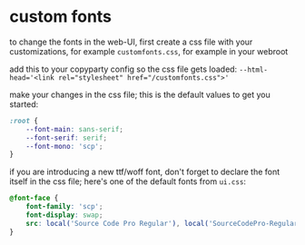 # custom fonts

to change the fonts in the web-UI,  first create a css file with your customizations, for example `customfonts.css`, for example in your webroot

add this to your copyparty config so the css file gets loaded: `--html-head='<link rel="stylesheet" href="/customfonts.css">'`

make your changes in the css file; this is the default values to get you started:

```css
:root {
	--font-main: sans-serif;
	--font-serif: serif;
	--font-mono: 'scp';
}
```

if you are introducing a new ttf/woff font, don't forget to declare the font itself in the css file; here's one of the default fonts from `ui.css`:

```css
@font-face {
	font-family: 'scp';
	font-display: swap;
	src: local('Source Code Pro Regular'), local('SourceCodePro-Regular'), url(deps/scp.woff2) format('woff2');
}
```
